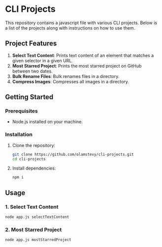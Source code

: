 # CLI Projects

This repository contains a javascript file with various CLI projects. Below is a list of the projects along with instructions on how to use them.

## Project Features

1. **Select Text Content**: Prints text content of an element that matches a given selector in a given URL.
2. **Most Starred Project**: Prints the most starred project on GitHub between two dates.
3. **Bulk Rename Files**: Bulk renames files in a directory.
4. **Compress Images**: Compresses all images in a directory.

## Getting Started

### Prerequisites

- Node.js installed on your machine.

### Installation

1. Clone the repository:
    ```sh
    git clone https://github.com/olamstevy/cli-projects.git
    cd cli-projects
    ```

2. Install dependencies:
    ```sh
    npm i
    ```

## Usage

### 1. Select Text Content

```sh
node app.js selectTextContent
```
### 2. Most Starred Project

```sh
node app.js mostStarredProject
```
